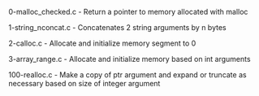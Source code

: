 0-malloc_checked.c    - Return a pointer to memory allocated with malloc

1-string_nconcat.c    - Concatenates 2 string arguments by n bytes

2-calloc.c            - Allocate and initialize memory segment to 0

3-array_range.c       - Allocate and initialize memory based on int arguments

100-realloc.c         - Make a copy of ptr argument and expand or truncate as 
                        necessary based on size of integer argument

